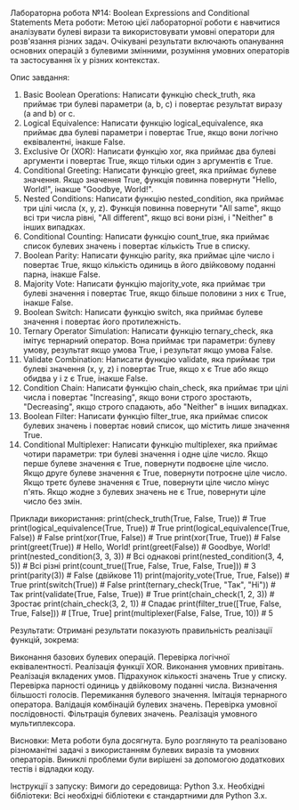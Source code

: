 Лабораторна робота №14: Boolean Expressions and Conditional Statements
Мета роботи:
Метою цієї лабораторної роботи є навчитися аналізувати булеві вирази та використовувати умовні оператори для розв'язання різних задач. 
Очікувані результати включають опанування основних операцій з булевими змінними, розуміння умовних операторів та застосування їх у різних контекстах.

Опис завдання:
1) Basic Boolean Operations: Написати функцію check_truth, яка приймає три булеві параметри (a, b, c) і повертає результат виразу (a and b) or c.
2) Logical Equivalence: Написати функцію logical_equivalence, яка приймає два булеві параметри і повертає True, якщо вони логічно еквівалентні, інакше False.
3) Exclusive Or (XOR): Написати функцію xor, яка приймає два булеві аргументи і повертає True, якщо тільки один з аргументів є True.
4) Conditional Greeting: Написати функцію greet, яка приймає булеве значення. Якщо значення True, функція повинна повернути "Hello, World!", інакше "Goodbye, World!".
5) Nested Conditions: Написати функцію nested_condition, яка приймає три цілі числа (x, y, z). Функція повинна повернути "All same", якщо всі три числа рівні, "All different", якщо всі вони різні, і "Neither" в інших випадках.
6) Conditional Counting: Написати функцію count_true, яка приймає список булевих значень і повертає кількість True в списку.
7) Boolean Parity: Написати функцію parity, яка приймає ціле число і повертає True, якщо кількість одиниць в його двійковому поданні парна, інакше False.
8) Majority Vote: Написати функцію majority_vote, яка приймає три булеві значення і повертає True, якщо більше половини з них є True, інакше False.
9) Boolean Switch: Написати функцію switch, яка приймає булеве значення і повертає його протилежність.
10) Ternary Operator Simulation: Написати функцію ternary_check, яка імітує тернарний оператор. Вона приймає три параметри: булеву умову, результат якщо умова True, і результат якщо умова False.
11) Validate Combination: Написати функцію validate, яка приймає три булеві значення (x, y, z) і повертає True, якщо x є True або якщо обидва y і z є True, інакше False.
12) Condition Chain: Написати функцію chain_check, яка приймає три цілі числа і повертає "Increasing", якщо вони строго зростають, "Decreasing", якщо строго спадають, або "Neither" в інших випадках.
13) Boolean Filter: Написати функцію filter_true, яка приймає список булевих значень і повертає новий список, що містить лише значення True.
14) Conditional Multiplexer: Написати функцію multiplexer, яка приймає чотири параметри: три булеві значення і одне ціле число. Якщо перше булеве значення є True, повернути подвоєне ціле число.
Якщо друге булеве значення є True, повернути потроєне ціле число. Якщо третє булеве значення є True, повернути ціле число мінус п'ять. Якщо жодне з булевих значень не є True, повернути ціле число без змін.

Приклади використання:
print(check_truth(True, False, True)) # True
print(logical_equivalence(True, True)) # True
print(logical_equivalence(True, False)) # False
print(xor(True, False)) # True
print(xor(True, True)) # False
print(greet(True)) # Hello, World!
print(greet(False)) # Goodbye, World!
print(nested_condition(3, 3, 3)) # Всі однакові
print(nested_condition(3, 4, 5)) # Всі різні
print(count_true([True, False, True, False, True])) # 3
print(parity(3)) # False (двійкове 11)
print(majority_vote(True, True, False)) # True
print(switch(True)) # False
print(ternary_check(True, "Так", "Ні")) # Так
print(validate(True, False, True)) # True
print(chain_check(1, 2, 3)) # Зростає
print(chain_check(3, 2, 1)) # Спадає
print(filter_true([True, False, True, False])) # [True, True]
print(multiplexer(False, False, True, 10)) # 5

Результати:
Отримані результати показують правильність реалізації функцій, зокрема:

Виконання базових булевих операцій.
Перевірка логічної еквівалентності.
Реалізація функції XOR.
Виконання умовних привітань.
Реалізація вкладених умов.
Підрахунок кількості значень True у списку.
Перевірка парності одиниць у двійковому поданні числа.
Визначення більшості голосів.
Перемикання булевого значення.
Імітація тернарного оператора.
Валідація комбінацій булевих значень.
Перевірка умовної послідовності.
Фільтрація булевих значень.
Реалізація умовного мультиплексора.

Висновки:
Мета роботи була досягнута. Було розглянуто та реалізовано різноманітні задачі з використанням булевих виразів та умовних операторів. 
Виниклі проблеми були вирішені за допомогою додаткових тестів і відладки коду.

Інструкції з запуску:
Вимоги до середовища: Python 3.x.
Необхідні бібліотеки: Всі необхідні бібліотеки є стандартними для Python 3.x.
